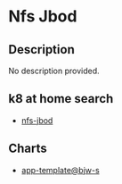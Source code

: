 # Nfs Jbod

## Description

No description provided.

## k8 at home search

- [nfs-jbod](https://nanne.dev/k8s-at-home-search/#/nfs-jbod)

## Charts

- [app-template@bjw-s](https://bjw-s.github.io/helm-charts/)
